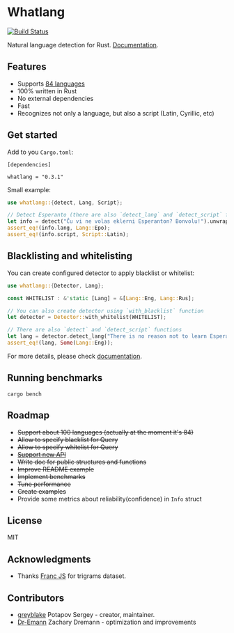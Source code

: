 # Whatlang

[![Build Status](https://travis-ci.org/greyblake/whatlang-rs.svg?branch=master)](https://travis-ci.org/greyblake/whatlang-rs)

Natural language detection for Rust. [Documentation](https://docs.rs/whatlang).

## Features
* Supports [84 languages](https://github.com/greyblake/whatlang-rs/blob/master/SUPPORTED_LANGUAGES.md)
* 100% written in Rust
* No external dependencies
* Fast
* Recognizes not only a language, but also a script (Latin, Cyrillic, etc)

## Get started

Add to you `Cargo.toml`:
```
[dependencies]

whatlang = "0.3.1"
```

Small example:

```rust
use whatlang::{detect, Lang, Script};

// Detect Esperanto (there are also `detect_lang` and `detect_script` functions)
let info = detect("Ĉu vi ne volas eklerni Esperanton? Bonvolu!").unwrap();
assert_eq!(info.lang, Lang::Epo);
assert_eq!(info.script, Script::Latin);
```

## Blacklisting and whitelisting

You can create configured detector to apply blacklist or whitelist:

```rust
use whatlang::{Detector, Lang};

const WHITELIST : &'static [Lang] = &[Lang::Eng, Lang::Rus];

// You can also create detector using `with_blacklist` function
let detector = Detector::with_whitelist(WHITELIST);

// There are also `detect` and `detect_script` functions
let lang = detector.detect_lang("There is no reason not to learn Esperanto.");
assert_eq!(lang, Some(Lang::Eng));
```

For more details, please check [documentation](https://docs.rs/whatlang/).

## Running benchmarks

```
cargo bench
```

## Roadmap

* ~~Support about 100 languages (actually at the moment it's 84)~~
* ~~Allow to specify blacklist for Query~~
* ~~Allow to specify whitelist for Query~~
* ~~[Support new API](https://github.com/greyblake/whatlang-rs/issues/5)~~
* ~~Write doc for public structures and functions~~
* ~~Improve README example~~
* ~~Implement benchmarks~~
* ~~Tune performance~~
* ~~Create examples~~
* Provide some metrics about reliability(confidence) in `Info` struct

## License

MIT

## Acknowledgments

* Thanks [Franc JS](https://github.com/wooorm/franc) for trigrams dataset.

## Contributors

- [greyblake](https://github.com/greyblake) Potapov Sergey - creator, maintainer.
- [Dr-Emann](https://github.com/Dr-Emann) Zachary Dremann - optimization and improvements

